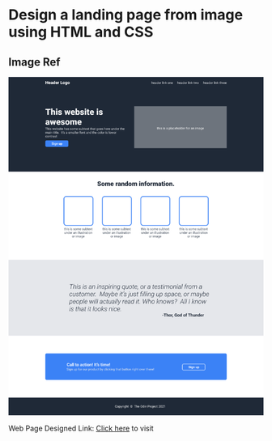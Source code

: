 # Design a landing page from image using HTML and CSS

## Image Ref

![image](./landing-page-design.png)


Web Page Designed Link: [Click here](https://jaya-nanden.github.io/top-landing-page/) to visit